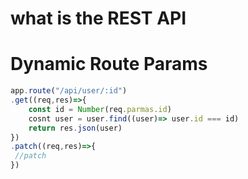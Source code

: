 # what is the REST API

# Dynamic Route Params

```javascript
app.route("/api/user/:id")
.get((req,res)=>{
	const id = Number(req.parmas.id)
	cosnt user = user.find((user)=> user.id === id)
	return res.json(user)
})
.patch((req,res)=>{
 //patch 
})
```